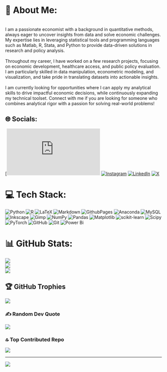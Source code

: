 # 💫 About Me:
<br>I am a passionate economist with a background in quantitative methods, always eager to uncover insights from data and solve economic challenges. My expertise lies in leveraging statistical tools and programming languages ​​such as Matlab, R, Stata, and Python to provide data-driven solutions in research and policy analysis.<br><br>Throughout my career, I have worked on a few research projects, focusing on economic development, healthcare access, and public policy evaluation. I am particularly skilled in data manipulation, econometric modeling, and visualization, and take pride in translating datasets into actionable insights.<br><br>I am currently looking for opportunities where I can apply my analytical skills to drive impactful economic decisions, while continuously expanding my technical toolset. Connect with me if you are looking for someone who combines analytical rigor with a passion for solving real-world problems!


## 🌐 Socials:
[![Facebook](https://www.facebook.com/profile.php?id=61552447178203) [![Instagram](https://img.shields.io/badge/Instagram-%23E4405F.svg?logo=Instagram&logoColor=white)](https://instagram.com/jhonroly3) [![LinkedIn](https://img.shields.io/badge/LinkedIn-%230077B5.svg?logo=linkedin&logoColor=white)](https://linkedin.com/in/https://www.linkedin.com/in/jhon-roly-ordo%C3%B1ez-leon-64a0a7213?lipi=urn%3Ali%3Apage%3Ad_flagship3_profile_view_base_contact_details%3BsUUWFrsMT%2FS%2FBFA5IbfTPA%3D%3D) [![X](https://img.shields.io/badge/X-black.svg?logo=X&logoColor=white)](https://x.com/https://x.com/JhonRoly5) 

# 💻 Tech Stack:
![Python](https://img.shields.io/badge/python-3670A0?style=for-the-badge&logo=python&logoColor=ffdd54) ![R](https://img.shields.io/badge/r-%23276DC3.svg?style=for-the-badge&logo=r&logoColor=white) ![LaTeX](https://img.shields.io/badge/latex-%23008080.svg?style=for-the-badge&logo=latex&logoColor=white) ![Markdown](https://img.shields.io/badge/markdown-%23000000.svg?style=for-the-badge&logo=markdown&logoColor=white) ![GithubPages](https://img.shields.io/badge/github%20pages-121013?style=for-the-badge&logo=github&logoColor=white) ![Anaconda](https://img.shields.io/badge/Anaconda-%2344A833.svg?style=for-the-badge&logo=anaconda&logoColor=white) ![MySQL](https://img.shields.io/badge/mysql-4479A1.svg?style=for-the-badge&logo=mysql&logoColor=white) ![Inkscape](https://img.shields.io/badge/Inkscape-e0e0e0?style=for-the-badge&logo=inkscape&logoColor=080A13) ![Gimp](https://img.shields.io/badge/Gimp-657D8B?style=for-the-badge&logo=gimp&logoColor=FFFFFF) ![NumPy](https://img.shields.io/badge/numpy-%23013243.svg?style=for-the-badge&logo=numpy&logoColor=white) ![Pandas](https://img.shields.io/badge/pandas-%23150458.svg?style=for-the-badge&logo=pandas&logoColor=white) ![Matplotlib](https://img.shields.io/badge/Matplotlib-%23ffffff.svg?style=for-the-badge&logo=Matplotlib&logoColor=black) ![scikit-learn](https://img.shields.io/badge/scikit--learn-%23F7931E.svg?style=for-the-badge&logo=scikit-learn&logoColor=white) ![Scipy](https://img.shields.io/badge/SciPy-%230C55A5.svg?style=for-the-badge&logo=scipy&logoColor=%white) ![PyTorch](https://img.shields.io/badge/PyTorch-%23EE4C2C.svg?style=for-the-badge&logo=PyTorch&logoColor=white) ![GitHub](https://img.shields.io/badge/github-%23121011.svg?style=for-the-badge&logo=github&logoColor=white) ![Git](https://img.shields.io/badge/git-%23F05033.svg?style=for-the-badge&logo=git&logoColor=white) ![Power Bi](https://img.shields.io/badge/power_bi-F2C811?style=for-the-badge&logo=powerbi&logoColor=black)
# 📊 GitHub Stats:
![](https://github-readme-stats.vercel.app/api?username=jhonrolyol&theme=github_dark&hide_border=false&include_all_commits=false&count_private=false)<br/>
![](https://github-readme-streak-stats.herokuapp.com/?user=jhonrolyol&theme=github_dark&hide_border=false)<br/>
![](https://github-readme-stats.vercel.app/api/top-langs/?username=jhonrolyol&theme=github_dark&hide_border=false&include_all_commits=false&count_private=false&layout=compact)

## 🏆 GitHub Trophies
![](https://github-profile-trophy.vercel.app/?username=jhonrolyol&theme=github_dark&no-frame=false&no-bg=true&margin-w=4)

### ✍️ Random Dev Quote
![](https://quotes-github-readme.vercel.app/api?type=horizontal&theme=dark)

### 🔝 Top Contributed Repo
![](https://github-contributor-stats.vercel.app/api?username=jhonrolyol&limit=5&theme=github_dark&combine_all_yearly_contributions=true)

---
[![](https://visitcount.itsvg.in/api?id=jhonrolyol&icon=0&color=0)](https://visitcount.itsvg.in)

<!-- Proudly created with GPRM ( https://gprm.itsvg.in ) -->
